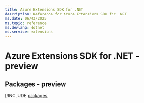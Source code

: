 ```yaml
---
title: Azure Extensions SDK for .NET
description: Reference for Azure Extensions SDK for .NET
ms.date: 06/03/2025
ms.topic: reference
ms.devlang: dotnet
ms.service: extensions
---
```

# Azure Extensions SDK for .NET - preview
## Packages - preview
[!INCLUDE [packages](extensions-index.md)]